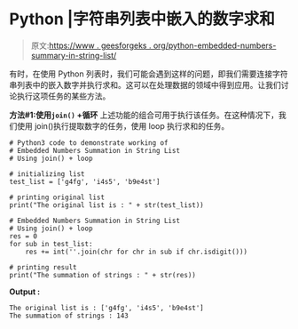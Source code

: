 # Python |字符串列表中嵌入的数字求和

> 原文:[https://www . geesforgeks . org/python-embedded-numbers-summary-in-string-list/](https://www.geeksforgeeks.org/python-embedded-numbers-summation-in-string-list/)

有时，在使用 Python 列表时，我们可能会遇到这样的问题，即我们需要连接字符串列表中的嵌入数字并执行求和。这可以在处理数据的领域中得到应用。让我们讨论执行这项任务的某些方法。

**方法#1:使用`join()` +循环**
上述功能的组合可用于执行该任务。在这种情况下，我们使用 join()执行提取数字的任务，使用 loop 执行求和的任务。

```
# Python3 code to demonstrate working of 
# Embedded Numbers Summation in String List
# Using join() + loop

# initializing list
test_list = ['g4fg', 'i4s5', 'b9e4st']

# printing original list
print("The original list is : " + str(test_list))

# Embedded Numbers Summation in String List
# Using join() + loop
res = 0
for sub in test_list:
    res += int(''.join(chr for chr in sub if chr.isdigit()))

# printing result 
print("The summation of strings : " + str(res)) 
```

**Output :**

```
The original list is : ['g4fg', 'i4s5', 'b9e4st']
The summation of strings : 143

```